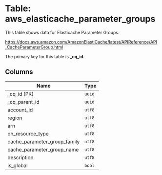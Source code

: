 # Table: aws_elasticache_parameter_groups

This table shows data for Elasticache Parameter Groups.

https://docs.aws.amazon.com/AmazonElastiCache/latest/APIReference/API_CacheParameterGroup.html

The primary key for this table is **_cq_id**.

## Columns

| Name          | Type          |
| ------------- | ------------- |
|_cq_id (PK)|`uuid`|
|_cq_parent_id|`uuid`|
|account_id|`utf8`|
|region|`utf8`|
|arn|`utf8`|
|oh_resource_type|`utf8`|
|cache_parameter_group_family|`utf8`|
|cache_parameter_group_name|`utf8`|
|description|`utf8`|
|is_global|`bool`|